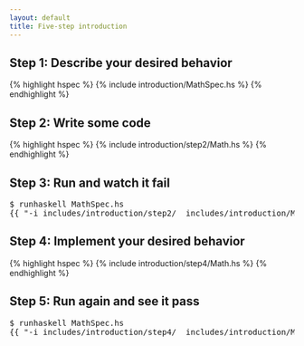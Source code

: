 ```yaml
---
layout: default
title: Five-step introduction
---
```


## Step 1: Describe your desired behavior
{% highlight hspec %}
{% include introduction/MathSpec.hs %}
{% endhighlight %}

## Step 2: Write some code
{% highlight hspec %}
{% include introduction/step2/Math.hs %}
{% endhighlight %}

## Step 3: Run and watch it fail
<pre>
$ <kbd>runhaskell MathSpec.hs</kbd>
<samp>{{ "-i_includes/introduction/step2/ _includes/introduction/MathSpec.hs --html --seed 921447365 --ignore-dot-hspec" | runhaskell }}</samp></pre>

## Step 4: Implement your desired behavior

{% highlight hspec %}
{% include introduction/step4/Math.hs %}
{% endhighlight %}

## Step 5: Run again and see it pass
<pre>
$ <kbd>runhaskell MathSpec.hs</kbd>
<samp>{{ "-i_includes/introduction/step4/ _includes/introduction/MathSpec.hs --html --seed 921447365 --ignore-dot-hspec" | runhaskell }}</samp></pre>
